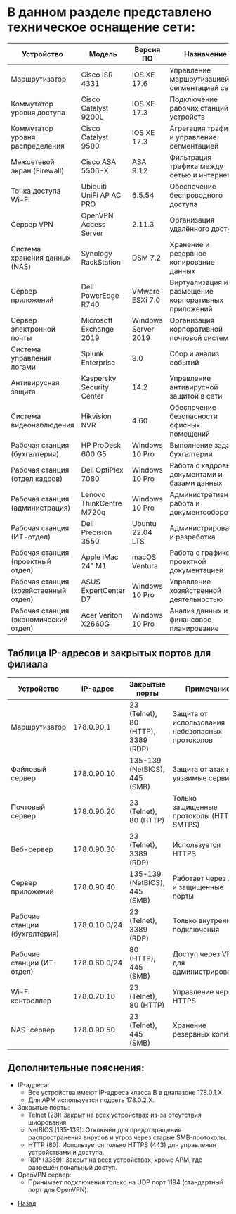 #   В данном разделе представлено техническое оснащение сети:

|Устройство|	Модель	|Версия ПО|	Назначение
-|-|-|-
|Маршрутизатор	|Cisco ISR 4331|	IOS XE 17.6|	Управление маршрутизацией и сегментацией сети
Коммутатор уровня доступа	|Cisco Catalyst 9200L	|IOS XE 17.3|	Подключение рабочих станций и устройств
Коммутатор уровня распределения	|Cisco Catalyst 9500	|IOS XE 17.3	|Агрегация трафика и управление сегментацией
Межсетевой экран (Firewall)	|Cisco ASA 5506-X|	ASA 9.12|	Фильтрация трафика между сетью и интернетом
Точка доступа Wi-Fi|	Ubiquiti UniFi AP AC PRO|	6.5.54|	Обеспечение беспроводного доступа
Сервер VPN	|OpenVPN Access Server	|2.11.3|	Организация удалённого доступа
Система хранения данных (NAS)	|Synology RackStation	|DSM 7.2|	Хранение и резервное копирование данных
Сервер приложений	|Dell PowerEdge R740	|VMware ESXi 7.0|	Виртуализация и размещение корпоративных приложений
Сервер электронной почты|	Microsoft Exchange 2019|	Windows Server 2019	|Организация корпоративной почтовой системы
Система управления логами	|Splunk Enterprise	|9.0	|Сбор и анализ событий
Антивирусная защита|	Kaspersky Security Center	|14.2|	Управление антивирусной защитой в сети
Система видеонаблюдения|	Hikvision NVR|	4.60	|Обеспечение безопасности офисных помещений
Рабочая станция (бухгалтерия)	|HP ProDesk 600 G5|	Windows 10 Pro|	Выполнение задач бухгалтерии
Рабочая станция (отдел кадров)	|Dell OptiPlex 7080	|Windows 10 Pro|	Работа с кадровыми документами и базами данных
Рабочая станция (администрация)	|Lenovo ThinkCentre M720q|	Windows 10 Pro|	Административная работа и документооборот
Рабочая станция (ИТ-отдел)	|Dell Precision 3550	|Ubuntu 22.04 LTS	|Администрирование и разработка
Рабочая станция (проектный отдел)|	Apple iMac 24" M1	|macOS Ventura|	Работа с графикой и проектной документацией
Рабочая станция (хозяйственный отдел)|	ASUS ExpertCenter D7|	Windows 10 Pro|	Управление хозяйственной деятельностью
Рабочая станция (экономический отдел)|	Acer Veriton X2660G	|Windows 10 Pro	|Анализ данных и финансовое планирование


##  Таблица IP-адресов и закрытых портов для филиала
|Устройство|	IP-адрес	|Закрытые порты|	Примечание|
|----------|-----------|----------|---------|
Маршрутизатор	|178.0.90.1	|23 (Telnet), 80 (HTTP), 3389 (RDP)|	Защита от использования небезопасных протоколов
Файловый сервер	|178.0.90.10|	135-139 (NetBIOS), 445 (SMB)	|Защита от атак на уязвимые сервисы
Почтовый сервер	|178.0.90.20|	23 (Telnet), 80 (HTTP)	|Только защищенные протоколы (HTTPS, SMTPS)
Веб-сервер	|178.0.90.30	|23 (Telnet), 3389 (RDP)	|Используется HTTPS
Сервер приложений|	178.0.90.40	|135-139 (NetBIOS), 445 (SMB)|	Работает через API и защищенные порты
Рабочие станции (бухгалтерия)|	178.0.10.0/24	|23 (Telnet), 3389 (RDP)|	Только внутренние подключения
Рабочие станции (ИТ-отдел)	|178.0.60.0/24	|80 (HTTP), 445 (SMB)|	Доступ через VPN для администрирования
Wi-Fi контроллер	|178.0.70.10|	23 (Telnet), 80 (HTTP)	|Управление через HTTPS
NAS-сервер	|178.0.90.50|	23 (Telnet), 445 (SMB)|	Хранение резервных копий

##  Дополнительные пояснения:
*   IP-адреса:
    *   Все устройства имеют IP-адреса класса B в диапазоне 178.0.1.X.
    *   Для АРМ используется подсеть 178.0.2.X.
*   Закрытые порты:
    *   Telnet (23): Закрыт на всех устройствах из-за отсутствия шифрования.
    *   NetBIOS (135-139): Отключён для предотвращения распространения вирусов и угроз через старые SMB-протоколы.
    *   HTTP (80): Используется только HTTPS (443) для управления устройствами и доступа.
    *   RDP (3389): Закрыт на всех устройствах, кроме АРМ, где разрешён локальный доступ.
*   OpenVPN сервер:
    *   Принимает подключения только на UDP порт 1194 (стандартный порт для OpenVPN).

- [Назад](../Main.md)